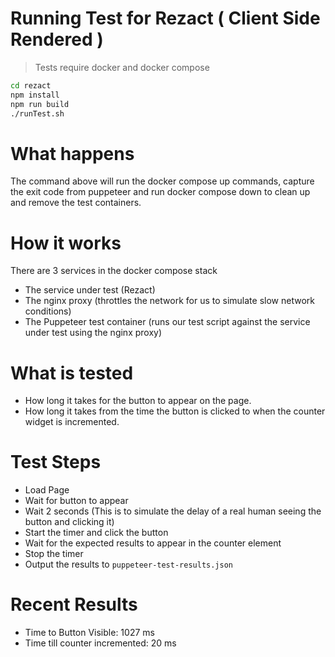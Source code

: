 # Running Test for Rezact ( Client Side Rendered )

> Tests require docker and docker compose

```bash
cd rezact
npm install
npm run build
./runTest.sh
```

# What happens

The command above will run the docker compose up commands, capture the exit code from puppeteer and run docker compose down to clean up and remove the test containers.

# How it works

There are 3 services in the docker compose stack

- The service under test (Rezact)
- The nginx proxy (throttles the network for us to simulate slow network conditions)
- The Puppeteer test container (runs our test script against the service under test using the nginx proxy)

# What is tested

- How long it takes for the button to appear on the page.
- How long it takes from the time the button is clicked to when the counter widget is incremented.

# Test Steps

- Load Page
- Wait for button to appear
- Wait 2 seconds (This is to simulate the delay of a real human seeing the button and clicking it)
- Start the timer and click the button
- Wait for the expected results to appear in the counter element
- Stop the timer
- Output the results to `puppeteer-test-results.json`

# Recent Results

- Time to Button Visible: 1027 ms
- Time till counter incremented: 20 ms
